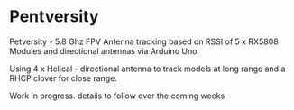 # Pentversity
Petversity - 5.8 Ghz FPV Antenna tracking based on RSSI of 5 x RX5808 Modules and directional antennas via Arduino Uno.

Using 4 x Helical - directional antenna to track models at long range and a RHCP clover for close range.

Work in progress. details to follow over the coming weeks
